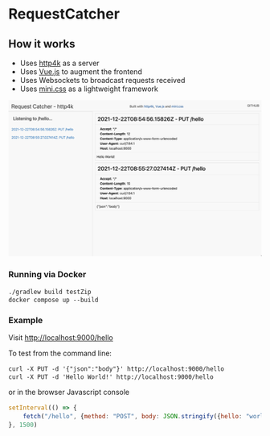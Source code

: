 # RequestCatcher

## How it works
- Uses [http4k](https://http4k.org) as a server
- Uses [Vue.js](https://v3.vuejs.org) to augment the frontend
- Uses Websockets to broadcast requests received
- Uses [mini.css](https://minicss.org/) as a lightweight framework

![](./docs/page.png)

### Running via Docker
```
./gradlew build testZip
docker compose up --build
```

### Example

Visit [http://localhost:9000/hello](http://localhost:9000/hello)

To test from the command line:
```shell
curl -X PUT -d '{"json":"body"}' http://localhost:9000/hello
curl -X PUT -d 'Hello World!' http://localhost:9000/hello
```
or in the browser Javascript console
```javascript
setInterval(() => {
    fetch("/hello", {method: "POST", body: JSON.stringify({hello: "world"})})
}, 1500)
```
